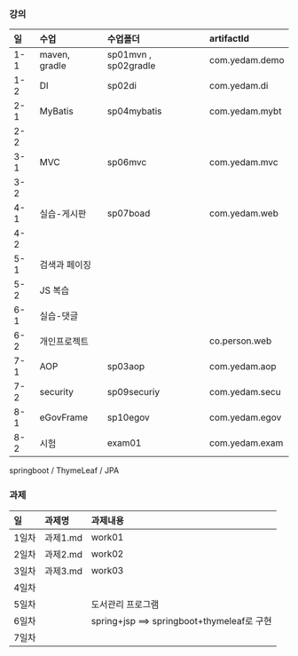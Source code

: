 ### 강의

| 일  | 수업          | 수업폴더             | artifactId     |
| :-- | :------------ | :------------------- | :------------- |
| 1-1 | maven, gradle | sp01mvn , sp02gradle | com.yedam.demo |
| 1-2 | DI            | sp02di               | com.yedam.di   |
| 2-1 | MyBatis       | sp04mybatis          | com.yedam.mybt |
| 2-2 |               |                      |                |
| 3-1 | MVC           | sp06mvc              | com.yedam.mvc  |
| 3-2 |               |                      |                |
| 4-1 | 실습-게시판   | sp07boad             | com.yedam.web  |
| 4-2 |               |                      |                |
| 5-1 | 검색과 페이징 |                      |                |
| 5-2 | JS 복습       |                      |                |
| 6-1 | 실습-댓글     |                      |                |
| 6-2 | 개인프로젝트  |                      | co.person.web  |
| 7-1 | AOP           | sp03aop              | com.yedam.aop  |
| 7-2 | security      | sp09securiy          | com.yedam.secu |
| 8-1 | eGovFrame     | sp10egov             | com.yedam.egov |
| 8-2 | 시험          | exam01               | com.yedam.exam |

springboot / ThymeLeaf / JPA

### 과제

| 일    | 과제명   | 과제내용                                   |
| :---- | :------- | :----------------------------------------- |
| 1일차 | 과제1.md | work01                                     |
| 2일차 | 과제2.md | work02                                     |
| 3일차 | 과제3.md | work03                                     |
| 4일차 |          |                                            |
| 5일차 |          | 도서관리 프로그램                          |
| 6일차 |          | spring+jsp ==> springboot+thymeleaf로 구현 |
| 7일차 |          |                                            |
